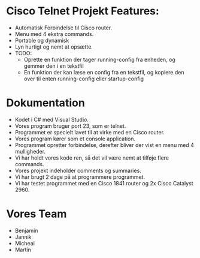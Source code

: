 # Cisco Telnet Projekt Features:

 - Automatisk Forbindelse til Cisco router.
 - Menu med 4 ekstra commands.
 - Portable og dynamisk
 - Lyn hurtigt og nemt at opsætte.
 - TODO:
   - Oprette en funktion der tager running-config fra enheden, og gemmer den i en tekstfil
   - En funktion der kan læse en config fra en tekstfil, og kopiere den over til enten running-config eller startup-config
 


# Dokumentation

- Kodet i C# med Visual Studio.
- Vores program bruger port 23, som er telnet.
- Programmet er specielt lavet til at virke med en Cisco router.
- Vores program kører som et console application.
- Programmet opretter forbindelse, derefter bliver der vist en menu med 4 mulligheder.
- Vi har holdt vores kode ren, så det vil være nemt at tilføje flere commands.
- Vores projekt indeholder comments og summaries.
- Vi har brugt 2 dage på at programmere programmet.
- Vi har testet programmet med en Cisco 1841 router og 2x Cisco Catalyst 2960.


# Vores Team

- Benjamin
- Jannik
- Micheal
- Martin
